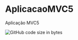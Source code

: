 # AplicacaoMVC5
Aplicação MVC5

![GitHub code size in bytes](https://img.shields.io/github/languages/code-size/samorysundjata/AplicacaoMVC5)

